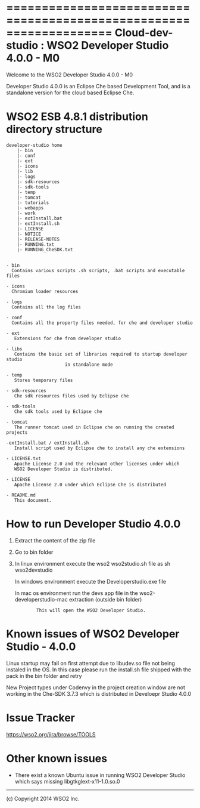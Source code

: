 ===================================================================
  Cloud-dev-studio : WSO2 Developer Studio 4.0.0 - M0
=====================================================================

Welcome to the WSO2 Developer Studio 4.0.0 - M0

Developer Studio 4.0.0 is an Eclipse Che based Development Tool, and is a standalone version for the cloud based Eclipse Che.


WSO2 ESB 4.8.1 distribution directory structure
=============================================
	developer-studio home
		|- bin
        |- conf
        |- ext
        |- icons
        |- lib
        |- logs
        |- sdk-resources
        |- sdk-tools
        |- temp
        |- tomcat
        |- tutorials
        |- webapps
        |- work
        |- extInstall.bat
        |- extInstall.sh
        |- LICENSE
        |- NOTICE
        |- RELEASE-NOTES
        |- RUNNING.txt
        |- RUNNING_CheSDK.txt


    - bin
	  Contains various scripts .sh scripts, .bat scripts and executable files

    - icons
	  Chromium loader resources

    - logs
	  Contains all the log files

    - conf
	  Contains all the property files needed, for che and developer studio

    - ext
	   Extensions for che from developer studio

    - libs
       Contains the basic set of libraries required to startup developer studio
	                      in standalone mode

    - temp
	   Stores temporary files

	- sdk-resources
	   Che sdk resources files used by Eclipse che

	- sdk-tools
       Che sdk tools used by Eclipse che

    - tomcat
       The runner tomcat used in Eclipse che on running the created projects

    -extInstall.bat / extInstall.sh
       Install script used by Eclipse che to install any che extensions

    - LICENSE.txt
	   Apache License 2.0 and the relevant other licenses under which
	   WSO2 Developer Studio is distributed.

	- LICENSE
	   Apache License 2.0 under which Eclipse Che is distributed

    - README.md
	   This document.



How to run Developer Studio 4.0.0
=============================================

1) Extract the content of the zip file

2) Go to bin folder

3) In linux environment execute the wso2 wso2studio.sh file as sh wso2devstudio

   In windows environment execute the Developerstudio.exe file

   In mac os environment run the devs app file in the wso2-developerstudio-mac extraction (outside bin folder)

               This will open the WSO2 Developer Studio.



Known issues of WSO2 Developer Studio - 4.0.0
==========================================


Linux startup may fail on first attempt due to libudev.so file not being instaled in the OS.
 In this case please run the install.sh file shipped with the pack in the bin folder and retry

New Project types under Codenvy in the project creation window are not working in the Che-SDK 3.7.3 which is distributed in Develoepr Studio 4.0.0



Issue Tracker
==========================================

  https://wso2.org/jira/browse/TOOLS

Other known issues
==========================================

  * There exist a known Ubuntu issue in running WSO2 Developer Studio which says missing libgtkglext-x11-1.0.so.0

--------------------------------------------------------------------------------
(c) Copyright 2014 WSO2 Inc.



